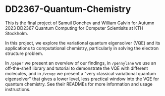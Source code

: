 # DD2367-Quantum-Chemistry
This is the final project of Samuil Donchev and William Galvin for Autumn 2023 DD2367 Quantum Computing for Computer Scientisits at KTH Stockholm. 

In this project, we explore the variational quantum eigensolver (VQE) and its applications to computational chemistry, particularly in solving the electron structure problem. 

In `/paper` we present an overview of our findings, in `/pennylane` we use an off-the-shelf library and tutorial to demonstrate the VQE with different molecules, and in `/vcvqe` we present a "very classical variational quantum eigensolver" that gives a lower level, less practical window into the VQE for quantum chemistry. See their READMEs for more information and usage instructions.